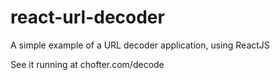 react-url-decoder
=================

A simple example of a URL decoder application, using ReactJS

See it running at chofter.com/decode
